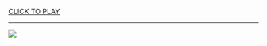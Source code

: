 
<a href="https://premium76.site?title=beamng_drive_game_unblocked&ref=13M">CLICK TO PLAY</a></h3>
<hr>

<a href="https://premium76.site?title=beamng_drive_game_unblocked&ref=13M"><img src="https://clearcache.store/games.png"></a>


